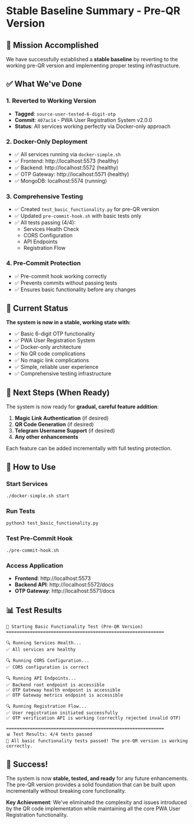 # Stable Baseline Summary - Pre-QR Version

## 🎯 Mission Accomplished

We have successfully established a **stable baseline** by reverting to the working pre-QR version and implementing proper testing infrastructure.

## ✅ What We've Done

### 1. **Reverted to Working Version**
- **Tagged**: `source-user-tested-6-digit-otp` 
- **Commit**: `407ac14` - PWA User Registration System v2.0.0
- **Status**: All services working perfectly via Docker-only approach

### 2. **Docker-Only Deployment**
- ✅ All services running via `docker-simple.sh`
- ✅ Frontend: http://localhost:5573 (healthy)
- ✅ Backend: http://localhost:5572 (healthy) 
- ✅ OTP Gateway: http://localhost:5571 (healthy)
- ✅ MongoDB: localhost:5574 (running)

### 3. **Comprehensive Testing**
- ✅ Created `test_basic_functionality.py` for pre-QR version
- ✅ Updated `pre-commit-hook.sh` with basic tests only
- ✅ All tests passing (4/4):
  - Services Health Check
  - CORS Configuration
  - API Endpoints
  - Registration Flow

### 4. **Pre-Commit Protection**
- ✅ Pre-commit hook working correctly
- ✅ Prevents commits without passing tests
- ✅ Ensures basic functionality before any changes

## 🚀 Current Status

**The system is now in a stable, working state with:**
- ✅ Basic 6-digit OTP functionality
- ✅ PWA User Registration System
- ✅ Docker-only architecture
- ✅ No QR code complications
- ✅ No magic link complications
- ✅ Simple, reliable user experience
- ✅ Comprehensive testing infrastructure

## 🎯 Next Steps (When Ready)

The system is now ready for **gradual, careful feature addition**:

1. **Magic Link Authentication** (if desired)
2. **QR Code Generation** (if desired)  
3. **Telegram Username Support** (if desired)
4. **Any other enhancements**

Each feature can be added incrementally with full testing protection.

## 🔧 How to Use

### Start Services
```bash
./docker-simple.sh start
```

### Run Tests
```bash
python3 test_basic_functionality.py
```

### Test Pre-Commit Hook
```bash
./pre-commit-hook.sh
```

### Access Application
- **Frontend**: http://localhost:5573
- **Backend API**: http://localhost:5572/docs
- **OTP Gateway**: http://localhost:5571/docs

## 📊 Test Results

```
🚀 Starting Basic Functionality Test (Pre-QR Version)
============================================================

🔍 Running Services Health...
✅ All services are healthy

🔍 Running CORS Configuration...
✅ CORS configuration is correct

🔍 Running API Endpoints...
✅ Backend root endpoint is accessible
✅ OTP Gateway health endpoint is accessible
✅ OTP Gateway metrics endpoint is accessible

🔍 Running Registration Flow...
✅ User registration initiated successfully
✅ OTP verification API is working (correctly rejected invalid OTP)

============================================================
📊 Test Results: 4/4 tests passed
🎉 All basic functionality tests passed! The pre-QR version is working correctly.
```

## 🎉 Success!

The system is now **stable, tested, and ready** for any future enhancements. The pre-QR version provides a solid foundation that can be built upon incrementally without breaking core functionality.

**Key Achievement**: We've eliminated the complexity and issues introduced by the QR code implementation while maintaining all the core PWA User Registration functionality.
